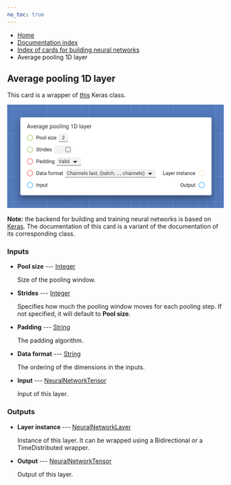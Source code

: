 ```yaml
---
no_toc: true
---
```


<ul class="breadcrumb">
    <li><a href="">Home</a></li>
    <li><a href="documentation">Documentation index</a></li>
    <li><a href="neural_network_cards/">Index of cards for building neural networks</a></li>
    <li>Average pooling 1D layer</li>
</ul>

## Average pooling 1D layer

This card is a wrapper of [this](https://keras.io/api/layers/pooling_layers/average_pooling1d/) Keras class.

!["Average pooling 1D layer" card](assets/img/neural_network_cards/layer_AveragePooling1D.png)

**Note:** the backend for building and training neural networks is based on [Keras](https://keras.io/). The documentation of this card is a variant of the documentation of its corresponding class.


### Inputs


* **Pool size** --- [Integer](types/Integer)

  Size of the pooling window.

* **Strides** --- [Integer](types/Integer)

  Specifies how much the pooling window moves for each pooling step. If not specified, it will default to **Pool size**.

* **Padding** --- [String](types/String)

  The padding algorithm.

* **Data format** --- [String](types/String)

  The ordering of the dimensions in the inputs.

* **Input** --- [NeuralNetworkTensor](types/NeuralNetworkTensor)

  Input of this layer.





### Outputs


* **Layer instance** --- [NeuralNetworkLayer](types/NeuralNetworkLayer)

  Instance of this layer. It can be wrapped using a Bidirectional or a TimeDistributed wrapper.

* **Output** --- [NeuralNetworkTensor](types/NeuralNetworkTensor)

  Output of this layer.




